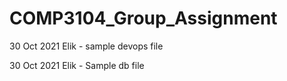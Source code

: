 # COMP3104_Group_Assignment

30 Oct 2021
Elik - sample devops file

30 Oct 2021
Elik - Sample db file
